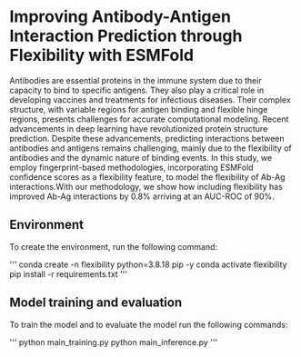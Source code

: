 # Improving Antibody-Antigen Interaction Prediction through Flexibility with ESMFold #

Antibodies are essential proteins in the immune system due to their capacity to bind to specific antigens. They also play a critical role in developing vaccines and treatments for infectious diseases. Their complex structure, with variable regions for antigen binding and flexible hinge regions, presents challenges for accurate computational modeling. Recent advancements in deep learning have revolutionized protein structure prediction. Despite these advancements, predicting interactions between antibodies and antigens remains challenging, mainly due to the flexibility of antibodies and the dynamic nature of binding events. In this study, we employ fingerprint-based methodologies, incorporating ESMFold confidence scores as a flexibility feature, to model the flexibility of Ab-Ag interactions.With our methodology, we show how including flexibility has improved Ab-Ag interactions by 0.8% arriving at an AUC-ROC of 90%.


## Environment ##

To create the environment, run the following command:

'''
conda create -n flexibility python=3.8.18 pip -y
conda activate flexibility
pip install -r requirements.txt
'''

## Model training and evaluation ##
To train the model and to evaluate the model run the following commands:

'''
python main_training.py
python main_inference.py
'''
